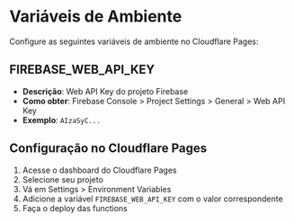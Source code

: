 # Variáveis de Ambiente

Configure as seguintes variáveis de ambiente no Cloudflare Pages:

## FIREBASE_WEB_API_KEY
- **Descrição**: Web API Key do projeto Firebase
- **Como obter**: Firebase Console > Project Settings > General > Web API Key
- **Exemplo**: `AIzaSyC...`

## Configuração no Cloudflare Pages
1. Acesse o dashboard do Cloudflare Pages
2. Selecione seu projeto
3. Vá em Settings > Environment Variables
4. Adicione a variável `FIREBASE_WEB_API_KEY` com o valor correspondente
5. Faça o deploy das functions
